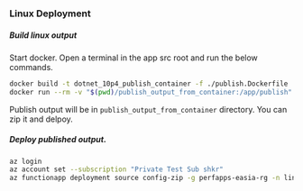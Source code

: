 ### Linux Deployment

##### Build linux output

Start docker.
Open a terminal in the app src root and run the below commands.
```bash
docker build -t dotnet_10p4_publish_container -f ./publish.Dockerfile .
docker run --rm -v "$(pwd)/publish_output_from_container:/app/publish" dotnet_10p4_publish_container
```

Publish output will be in `publish_output_from_container` directory. You can zip it and delpoy.

##### Deploy published output.

```bash
az login
az account set --subscription "Private Test Sub shkr"
az functionapp deployment source config-zip -g perfapps-easia-rg -n linux-cons-net9-perfapp-queandblob-eas-4 --src "D:\src\PerfMonitoringApp\src\publish_output_from_container\App_0515_1145PST.zip"
```
